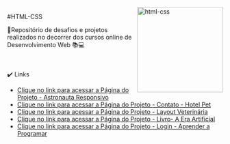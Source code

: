 <div>
  <img align="right" src="https://user-images.githubusercontent.com/94927107/202285811-12d761b8-b524-4262-8528-51114fdd0e9d.png" alt="html-css" width="200px">
</div>

#HTML-CSS

🔸Repositório de desafios e projetos realizados no decorrer dos cursos online de Desenvolvimento Web 📚💻

<br />


:heavy_check_mark: Links <a name="id04"></a>
  - [Clique no link para acessar a Página do Projeto - Astronauta Responsivo](https://helena-lujan-gomes.github.io/HTML-CSS/Astronauta%20Responsivo/index.ht)
  - [Clique no link para acessar a Página do Projeto - Contato - Hotel Pet](https://helena-lujan-gomes.github.io/HTML-CSS/Contato%20-Hotel%20Pet/index.html)
  - [Clique no link para acessar a Página do Projeto - Layout Veterinária](https://helena-lujan-gomes.github.io/HTML-CSS/Layout%20Veterinaria/index.html)
  - [Clique no link para acessar a Página do Projeto - Livro- A Era Artificial](https://helena-lujan-gomes.github.io/HTML-CSS/Livro-%20A%20Era%20Artificial/index.html)
  - [Clique no link para acessar a Página do Projeto - Login - Aprender a Programar](https://helena-lujan-gomes.github.io/HTML-CSS/Login-%20Aprender%20a%20Programar/index.html)


